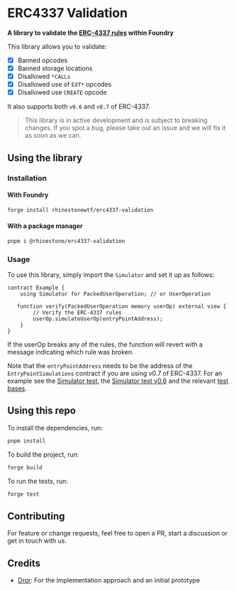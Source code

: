 # ERC4337 Validation

**A library to validate the [ERC-4337 rules](https://eips.ethereum.org/EIPS/eip-7562) within Foundry**

This library allows you to validate:

- [x] Banned opcodes
- [x] Banned storage locations
- [x] Disallowed `*CALLs`
- [x] Disallowed use of `EXT*` opcodes
- [x] Disallowed use `CREATE` opcode

It also supports both `v0.6` and `v0.7` of ERC-4337.

> This library is in active development and is subject to breaking changes. If you spot a bug, please take out an issue and we will fix it as soon as we can.

## Using the library

### Installation

#### With Foundry

```bash
forge install rhinestonewtf/erc4337-validation
```

#### With a package manager

```bash
pnpm i @rhinestone/erc4337-validation
```

### Usage

To use this library, simply import the `Simulator` and set it up as follows:

```solidity
contract Example {
    using Simulator for PackedUserOperation; // or UserOperation

   function verify(PackedUserOperation memory userOp) external view {
        // Verify the ERC-4337 rules
        userOp.simulateUserOp(entryPointAddress);
    }
}
```

If the userOp breaks any of the rules, the function will revert with a message indicating which rule was broken.

Note that the `entryPointAddress` needs to be the address of the `EntryPointSimulations` contract if you are using v0.7 of ERC-4337. For an example see the [Simulator test](./test/Simulator.t.sol), the [Simulator test v0.6](./test/SimulatorV060.t.sol) and the relevant [test bases](./test/utils).

## Using this repo

To install the dependencies, run:

```bash
pnpm install
```

To build the project, run:

```bash
forge build
```

To run the tests, run:

```bash
forge test
```

## Contributing

For feature or change requests, feel free to open a PR, start a discussion or get in touch with us.

## Credits

- [Dror](https://github.com/drortirosh): For the implementation approach and an initial prototype
